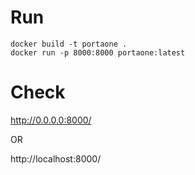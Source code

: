 # Run 
```
docker build -t portaone .  
docker run -p 8000:8000 portaone:latest
```
# Check
http://0.0.0.0:8000/

OR

http://localhost:8000/


